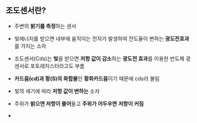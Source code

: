 ## 조도센서란?
- 주변의 **밝기를 측정**하는 센서
- 빛에너지를 받으면 내부에 움직이는 전자가 발생하여 전도율이 변하는 **광도전효과**를 가지는 소자

- 조도센서(Cds)는 **빛**을 받으면 **저항 값이 감소**하는 **광도전 효과**를 이용한 반도체 광센서로 포토레지스터라고도 부름
- **카드뮴(cd)과 황(S)의 화합물**인 **황화카드뮴**이기 때문에 cds라 불림
- 빛의 세기에 따라 **저항 값이 변하는** 소자

- 주위가 **밝으면 저항이 줄어**들고 **주위가 어두우면** **저항이 커짐**
- 